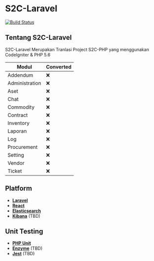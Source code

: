 <p align="center"><h1>S2C-Laravel</h1></p>

<p  align="center">

<a href="https://travis-ci.org/VClude/s2c-laravel"><img  src="https://travis-ci.com/VClude/s2c-laravel.svg?branch=master"  alt="Build Status"></a>


</p>

## Tentang S2C-Laravel

S2C-Laravel Merupakan Tranlasi Project S2C-PHP yang menggunakan CodeIgniter & PHP 5.6

| Modul | Converted |
|--|--|
| Addendum | :x: |
| Administration| :x: |
| Aset| :x: |
| Chat| :x: |
| Commodity| :x: |
| Contract| :x: |
| Inventory| :x: |
| Laporan| :x: |
| Log| :x: |
| Procurement| :x: |
| Setting | :x: |
| Vendor | :x: |
| Ticket| :x: |


## Platform

-  **[Laravel](https://laravel.com/)**
-  **[React](https://reactjs.org/)**
-  **[Elasticsearch](https://elastic.co/)**
-  **[Kibana](https://elastic.co/kibana/)** (TBD)

## Unit Testing

-  **[PHP Unit](https://phpunit.de)**
-  **[Enzyme](https://airbnb.io/enzyme)**  (TBD)
-  **[Jest](https://jestjs.io)**  (TBD)
